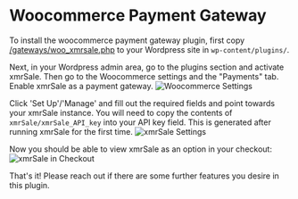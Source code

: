 # Woocommerce Payment Gateway
To install the woocommerce payment gateway plugin, first copy [/gateways/woo_xmrsale.php](/gateways/woo_xmrsale.php) to your Wordpress site in `wp-content/plugins/`.

Next, in your Wordpress admin area, go to the plugins section and activate xmrSale. Then go to the Woocommerce settings and the "Payments" tab. Enable xmrSale as a payment gateway.
![Woocommerce Settings](https://user-images.githubusercontent.com/24557779/104807944-c74b2100-5836-11eb-8dba-dfaf8b5f5e1f.png)

Click 'Set Up'/'Manage' and fill out the required fields and point towards your xmrSale instance. You will need to copy the contents of `xmrSale/xmrSale_API_key` into your API key field. This is generated after running xmrSale for the first time.
![xmrSale Settings](https://user-images.githubusercontent.com/24557779/105259537-164ed880-5be0-11eb-9785-9b2208ad04cb.png)

Now you should be able to view xmrSale as an option in your checkout:
![xmrSale in Checkout](https://user-images.githubusercontent.com/24557779/105259742-7776ac00-5be0-11eb-82fd-9d82a7f1316b.png)

That's it! Please reach out if there are some further features you desire in this plugin.
